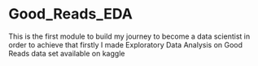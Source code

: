 # Good_Reads_EDA
This is the first module to build my journey to become a data scientist in order to achieve that firstly I made Exploratory Data Analysis on Good Reads data set available on kaggle
